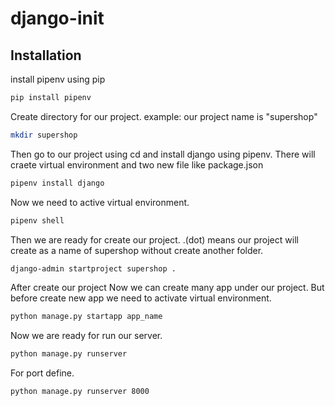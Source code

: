 # django-init

## Installation

install pipenv using pip
```bash
pip install pipenv
```
Create directory for our project. example: our project name is "supershop"
```bash
mkdir supershop
```
Then go to our project using cd and install django using pipenv.
There will craete virtual environment and two new file like package.json
```bash
pipenv install django
```
Now we need to active virtual environment.
```bash
pipenv shell
```
Then we are ready for create our project. .(dot) means our project will create as a name of supershop without create another folder.
```bash
django-admin startproject supershop .
```
After create our project Now we can create many app under our project. But before create new app we need to activate virtual environment.
```bash
python manage.py startapp app_name
```
Now we are ready for run our server.
```bash
python manage.py runserver
```
For port define.
```bash
python manage.py runserver 8000
```

